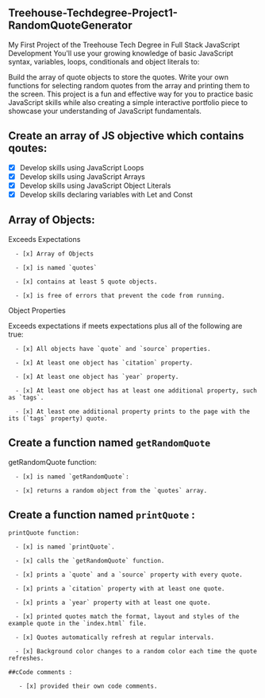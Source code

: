 ## Treehouse-Techdegree-Project1-RandomQuoteGenerator
My First Project of the Treehouse Tech Degree in Full Stack JavaScript Development
You'll use your growing knowledge of basic JavaScript syntax, variables, loops, conditionals and object literals to:

Build the array of quote objects to store the quotes.
Write your own functions for selecting random quotes from the array and printing them to the screen.
This project is a fun and effective way for you to practice basic JavaScript skills while also creating a simple interactive 
portfolio piece to showcase your understanding of JavaScript fundamentals.

## Create an array of JS objective which contains qoutes:
  - [x] Develop skills using JavaScript Loops
  - [x] Develop skills using JavaScript Arrays
  - [x] Develop skills using JavaScript Object Literals
  - [x] Develop skills declaring variables with Let and Const
  
 ## Array of Objects:
  
   Exceeds Expectations
   
      - [x] Array of Objects 
      
      - [x] is named `quotes` 
       
      - [x] contains at least 5 quote objects.
      
      - [x] is free of errors that prevent the code from running.
      
   Object Properties
   
   Exceeds expectations if meets expectations plus all of the following are true:
   
      - [x] All objects have `quote` and `source` properties.
      
      - [x] At least one object has `citation` property.
      
      - [x] At least one object has `year` property.
      
      - [x] At least one object has at least one additional property, such as `tags`.
      
      - [x] At least one additional property prints to the page with the its (`tags` property) quote.
      
  ## Create a function named `getRandomQuote` 
  
   getRandomQuote function:
   
      - [x] is named `getRandomQuote`:
      
      - [x] returns a random object from the `quotes` array.
    
  ## Create a function named `printQuote` :
   
    printQuote function:
    
      - [x] is named `printQuote`.
      
      - [x] calls the `getRandomQuote` function.
      
      - [x] prints a `quote` and a `source` property with every quote.
      
      - [x] prints a `citation` property with at least one quote.
      
      - [x] prints a `year` property with at least one quote.
      
      - [x] printed quotes match the format, layout and styles of the example quote in the `index.html` file.
      
      - [x] Quotes automatically refresh at regular intervals.
      
      - [x] Background color changes to a random color each time the quote refreshes.
      
    ##cCode comments :
    
       - [x] provided their own code comments.

    
